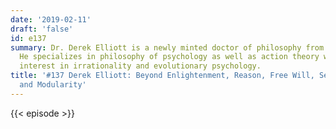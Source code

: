 ```yaml
---
date: '2019-02-11'
draft: 'false'
id: e137
summary: Dr. Derek Elliott is a newly minted doctor of philosophy from Duquesne University.
  He specializes in philosophy of psychology as well as action theory with a special
  interest in irrationality and evolutionary psychology.
title: '#137 Derek Elliott: Beyond Enlightenment, Reason, Free Will, Self-deception,
  and Modularity'
---
```

{{< episode >}}
